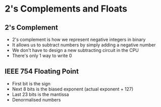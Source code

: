 # 2's Complements and Floats

## 2's Complement

- 2's complement is how we represent negative integers in binary
- It allows us to subtract numbers by simply adding a negative number
- We don't have to design a new subtracting circuit in the CPU
- There's only 1 way to write 0

## IEEE 754 Floating Point

- First bit is the sign
- Next 8 bits is the biased exponent (actual exponent + 127)
- Last 23 bits is the mantissa
- Denormalised numbers

